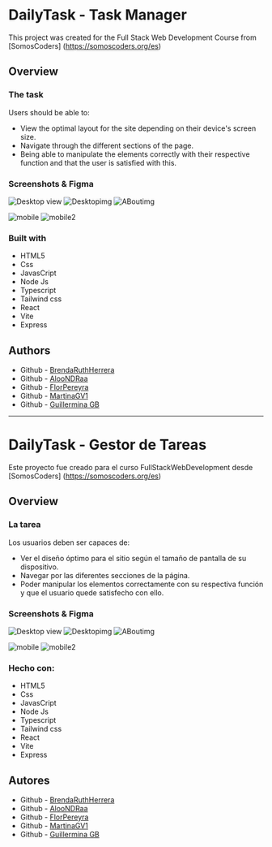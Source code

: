 # DailyTask - Task Manager

This project was created for the Full Stack Web Development Course from [SomosCoders]
(https://somoscoders.org/es)

## Overview

### The task 

Users should be able to:

- View the optimal layout for the site depending on their device's screen size.
- Navigate through the different sections of the page.
- Being able to manipulate the elements correctly with their respective function and that the user is satisfied with this.

### Screenshots & Figma

![Desktop view](./frontend/src/assets/img/readmeIMG/Captura%20de%20pantalla%20(54).png)
![Desktopimg](./frontend/src/assets/img/readmeIMG/Captura%20de%20pantalla%20(58).png)
![ABoutimg](./frontend/src/assets/img/readmeIMG/Captura%20de%20pantalla%20(60).png)

![mobile](./frontend/src/assets/img/readmeIMG/Captura%20de%20pantalla%20(61).png)
![mobile2](./frontend/src/assets/img/readmeIMG/Captura%20de%20pantalla%20(64).png)



### Built with

- HTML5
- Css
- JavasCript
- Node Js
- Typescript
- Tailwind css
- React 
- Vite
- Express 

## Authors

- Github - [BrendaRuthHerrera](https://github.com/BrendaRuthHerrera)
- Github - [AlooNDRaa](https://github.com/AlooNDRaa)
- Github - [FlorPereyra](https://github.com/FlorPereyra)
- Github - [MartinaGV1](https://github.com/MartinaGV1)
- Github - [Guillermina GB](https://github.com/Guilleggb)


---

# DailyTask - Gestor de Tareas

Este proyecto fue creado para el curso FullStackWebDevelopment desde [SomosCoders]
(https://somoscoders.org/es)

## Overview

### La tarea 

Los usuarios deben ser capaces de:

- Ver el diseño óptimo para el sitio según el tamaño de pantalla de su dispositivo.
- Navegar por las diferentes secciones de la página.
- Poder manipular los elementos correctamente con su respectiva función y que el usuario quede satisfecho con ello.

### Screenshots & Figma

![Desktop view](./frontend/src/assets/img/readmeIMG/Captura%20de%20pantalla%20(54).png)
![Desktopimg](./frontend/src/assets/img/readmeIMG/Captura%20de%20pantalla%20(58).png)
![ABoutimg](./frontend/src/assets/img/readmeIMG/Captura%20de%20pantalla%20(60).png)

![mobile](./frontend/src/assets/img/readmeIMG/Captura%20de%20pantalla%20(61).png)
![mobile2](./frontend/src/assets/img/readmeIMG/Captura%20de%20pantalla%20(64).png)


### Hecho con:

- HTML5
- Css
- JavasCript
- Node Js
- Typescript
- Tailwind css
- React 
- Vite
- Express 

## Autores

- Github - [BrendaRuthHerrera](https://github.com/BrendaRuthHerrera)
- Github - [AlooNDRaa](https://github.com/AlooNDRaa)
- Github - [FlorPereyra](https://github.com/FlorPereyra)
- Github - [MartinaGV1](https://github.com/MartinaGV1)
- Github - [Guillermina GB](https://github.com/Guilleggb)
